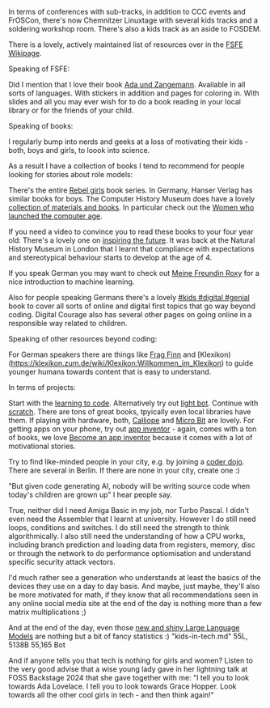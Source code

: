 In terms of conferences with sub-tracks, in addition to CCC events and FrOSCon, there's now Chemnitzer Linuxtage with several kids tracks and a soldering workshop room. There's also a kids track as an aside to FOSDEM.

There is a lovely, actively maintained list of resources over in the [FSFE Wikipage](https://wiki.fsfe.org/action/edit/Activities/ProgrammingForChildren).


Speaking of FSFE:

Did I mention that I love their book [Ada und Zangemann](https://fsfe.org/activities/ada-zangemann/index.de.html). Available in all sorts of languages. With stickers in addition and pages for coloring in. With slides and all you may ever wish for to do a book reading in your local library or for the friends of your child.

Speaking of books:

I regularly bump into nerds and geeks at a loss of motivating their kids - both, boys and girls, to loook into science.

As a result I have a collection of books I tend to recommend for people looking for stories about role models:

There's the entire [Rebel girls](https://www.rebelgirls.com/) book series. In Germany, Hanser Verlag has similar books for boys. The Computer History Museum does have a lovely [collection of materials and books](https://computerhistory.org/activities-resources/women-in-computing-history/). In particular check out the [Women who launched the computer age](https://www.hicklebees.com/book/9781481470469).

If you need a video to convince you to read these books to your four year old: There's a lovely one on [inspiring the future](https://youtu.be/qv8VZVP5csA?si=xHCqxHQ15fPi4ZA6). It was back at the Natural History Museum in London that I learnt that compliance with expectations and stereotypical behaviour starts to develop at the age of 4.

If you speak German you may want to check out [Meine Freundin Roxy](https://tulipan-verlag.de/meine-freundin-roxy-roboter-zaehmen-leicht-gemacht/) for a nice introduction to machine learning.

Also for people speaking Germans there's a lovely [#kids #digital #genial](https://digitalcourage.de/blog/2019/kids-digital-genial-neue-auflage-ist-da) book to cover all sorts of online and digital first topics that go way beyond coding. Digital Courage also has several other pages on going online in a responsible way related to children.


Speaking of other resources beyond coding:

For German speakers there are things like [Frag Finn](https://www.fragfinn.de/) and [Klexikon)(https://klexikon.zum.de/wiki/Klexikon:Willkommen_im_Klexikon) to guide younger humans towards content that is easy to understand.

In terms of projects:

Start with the [learning to code](https://code.org/minecraft). Alternatively try out [light bot](https://lightbot.com/). Continue with [scratch](https://scratch.mit.edu/). There are tons of great books, tpyically even local libraries have them. If playing with hardware, both, [Calliope](https://calliope.cc/en) and [Micro Bit](https://microbit.org/) are lovely. For getting apps on your phone, try out [app inventor](https://appinventor.mit.edu/) - again, comes with a ton of books, we love [Become an app inventor](https://candlewick.com/cat.asp?browse=Title&mode=book&isbn=1536219142&pix=y) because it comes with a lot of motivational stories.


Try to find like-minded people in your city, e.g. by joining a [coder dojo](https://coderdojo.com/en). There are several in Berlin. If there are none in your city, create one :)

"But given code generating AI, nobody will be writing source code when today's children are grown up" I hear people say.

True, neither did I need Amiga Basic in my job, nor Turbo Pascal. I didn't even need the Assembler that I learnt at university. However I do still need loops, conditions and switches. I do still need the strength to think algorithmically. I also still need the understanding of how a CPU works, including branch prediction and loading data from registers, memory, disc or through the network to do performance optiomisation and understand specific security attack vectors.

I'd much rather see a generation who understands at least the basics of the devices they use on a day to day basis. And maybe, just maybe, they'll also be more motivated for math, if they know that all recommendations seen in any online social media site at the end of the day is nothing more than a few matrix multiplications ;)

And at the end of the day, even those [new and shiny Large Language Models](https://www.youtube.com/watch?v=zjkBMFhNj_g) are nothing but a bit of fancy statistics :)
"kids-in-tech.md" 55L, 5138B                                                                                                                                                              55,165        Bot

And if anyone tells you that tech is nothing for girls and women? Listen to the very good advise that a wise young lady gave in her lightning talk at FOSS Backstage 2024 that she gave together with me: "I tell you to look towards Ada Lovelace. I tell you to look towards Grace Hopper. Look towards all the other cool girls in tech - and then think again!"
